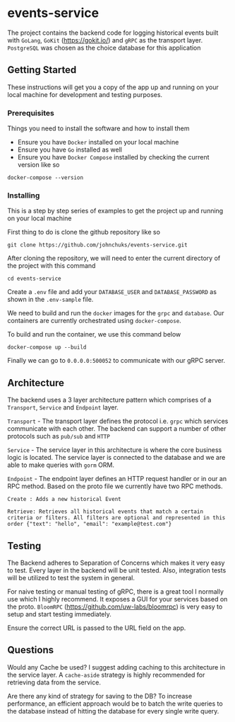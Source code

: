 # events-service
The project contains the backend code for logging historical events built with `GoLang`, `GoKit` (https://gokit.io/) and `gRPC` as the transport layer. `PostgreSQL` was chosen as the choice database for this application 

## Getting Started

These instructions will get you a copy of the app up and running on your local machine for development and testing purposes.

### Prerequisites

Things you need to install the software and how to install them
- Ensure you have `Docker` installed on your local machine
- Ensure you have `Go` installed as well
- Ensure you have `Docker Compose` installed by checking the current version like so

```
docker-compose --version
```

### Installing

This is a step by step series of examples to get the project up and running on your local machine

First thing to do is clone the github repository like so

```
git clone https://github.com/johnchuks/events-service.git
```

After cloning the repository, we will need to enter the current directory of the project with this command

```
cd events-service
```

Create a `.env` file and add your `DATABASE_USER` and `DATABASE_PASSWORD` as shown in the `.env-sample` file.

We need to build and run the `docker` images for the `grpc` and `database`. Our containers are currently orchestrated using `docker-compose`.

To build and run the container, we use this command below
```
docker-compose up --build
```

Finally we can go to `0.0.0.0:500052` to communicate with our gRPC server.


## Architecture
The backend uses a 3 layer architecture pattern which comprises of a `Transport`, `Service` and `Endpoint` layer.

`Transport` - The transport layer defines the protocol i.e. `grpc` which services communicate with each other. The backend can support a number of other protocols such as `pub/sub` and  `HTTP`

`Service` - The service layer in this architecture is where the core business logic is located. The service layer is connected to the database and we are able to make queries with `gorm` ORM.

`Endpoint` - The endpoint layer defines an HTTP request handler or in our an RPC method. Based on the proto file we currently have two RPC methods.

    Create : Adds a new historical Event

    Retrieve: Retrieves all historical events that match a certain criteria or filters. All filters are optional and represented in this order {"text": "hello", "email": "example@test.com"}


## Testing

The Backend adheres to Separation of Concerns which makes it very easy to test. Every layer in the backend will be unit tested. Also, integration tests will be utilized to test the system in general.

For naive testing or manual testing of gRPC, there is a great tool I normally use which I highly recommend. It exposes a GUI for your services based on the proto. 
`BloomRPC` (https://github.com/uw-labs/bloomrpc) is very easy to setup and start testing immediately. 

Ensure the correct URL is passed to the URL field on the app.


## Questions

Would any Cache be used? I suggest adding caching to this architecture in the service layer. A `cache-aside` strategy is highly recommended for retrieving data from the service.

Are there any kind of strategy for saving to the DB? To increase performance, an efficient approach would be to batch the write queries to the database instead of hitting the database for every single write query.